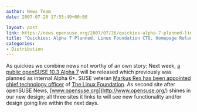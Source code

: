 ```yaml
---
author: News Team
date: 2007-07-26 17:55:49+00:00

layout: post
link: https://news.opensuse.org/2007/07/26/quickies-alpha-7-planned-linux-foundation-cto-homepage-relaunch/
title: "Quickies: Alpha 7 Planned, Linux Foundation CTO, Homepage Relaunch"
categories:
- Distribution
---
```

As quickies we combine news not worthy of an own story: Next week, [a public openSUSE 10.3 Alpha 7](http://lists.opensuse.org/opensuse-factory/2007-07/msg00280.html) will be released which previously was planned as internal Alpha 6+. SUSE veteran [Markus Rex has been appointed chief technology officer](http://www.linux-watch.com/news/NS6593319451.html) of [The Linux Foundation](http://www.linux-foundation.org/). As second site after openSUSE News, [www.opensuse.org](http://www.opensuse.org/) shines in our new design; all three sites it links to will see new functionality and/or design going live within the next days.
